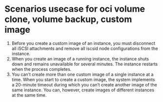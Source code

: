 # Scenarios usecase for oci volume clone, volume backup, custom image

1. Before you create a custom image of an instance, you must disconnect all iSCSI attachments and remove all iscsid node configurations from the instance.  
2. When you create an image of a running instance, the instance shuts down and remains unavailable for several minutes. The instance restarts when the process 
completes.  
3. You can’t create more than one custom image of a single instance at a time. When you start to create a custom image, the system implements a 20-minute timeout during which you can’t create another image of the same instance. You can, however, create images of different instances at the same time.  
